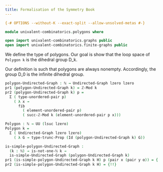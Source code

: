 ```yaml
---
title: Formalisation of the Symmetry Book
---
```


```agda
{-# OPTIONS --without-K --exact-split --allow-unsolved-metas #-}

module univalent-combinatorics.polygons where

open import univalent-combinatorics.graphs public
open import univalent-combinatorics.finite-graphs public
```

We define the type of polygons. Our goal is show that the loop space of `Polygon k` is the dihedral group D_k.

Our definition is such that polygons are always nonempty. Accordingly, the group D_0 is the infinite dihedral group.

```agda
polygon-Undirected-Graph : ℕ → Undirected-Graph lzero lzero
pr1 (polygon-Undirected-Graph k) = ℤ-Mod k
pr2 (polygon-Undirected-Graph k) p =
  Σ ( type-unordered-pair p)
    ( λ x →
      fib
        ( element-unordered-pair p)
        ( succ-ℤ-Mod k (element-unordered-pair p x)))

Polygon : ℕ → UU (lsuc lzero)
Polygon k =
  Σ ( Undirected-Graph lzero lzero)
    ( λ G → type-trunc-Prop (Id (polygon-Undirected-Graph k) G))

is-simple-polygon-Undirected-Graph :
  (k : ℕ) → is-not-one-ℕ k →
  is-simple-Undirected-Graph (polygon-Undirected-Graph k)
pr1 (is-simple-polygon-Undirected-Graph k H) p (pair x (pair y α)) = {!!}
pr2 (is-simple-polygon-Undirected-Graph k H) = {!!}
```
